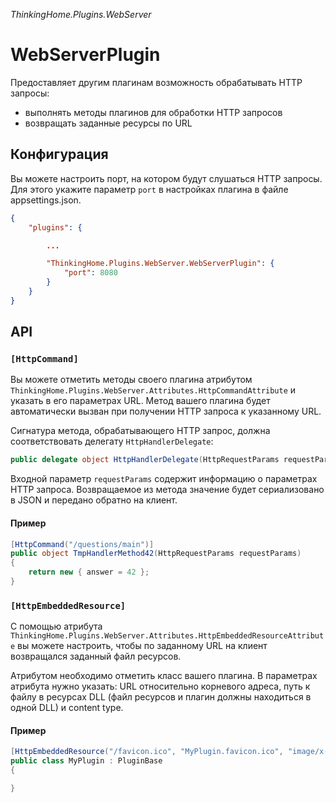 *ThinkingHome.Plugins.WebServer*

# WebServerPlugin

Предоставляет другим плагинам возможность обрабатывать HTTP запросы:

- выполнять методы плагинов для обработки HTTP запросов
- возвращать заданные ресурсы по URL

## Конфигурация

Вы можете настроить порт, на котором будут слушаться HTTP запросы. Для этого укажите параметр `port` в настройках плагина в файле appsettings.json.

```json
{
    "plugins": {

        ...

        "ThinkingHome.Plugins.WebServer.WebServerPlugin": {
            "port": 8080
        }
    }
}
```

## API

### `[HttpCommand]`

Вы можете отметить методы своего плагина атрибутом `ThinkingHome.Plugins.WebServer.Attributes.HttpCommandAttribute` и указать в его параметрах URL. Метод вашего плагина будет автоматически вызван при получении HTTP запроса к указанному URL.

Сигнатура метода, обрабатывающего HTTP запрос, должна соответствовать делегату `HttpHandlerDelegate`:

```csharp
public delegate object HttpHandlerDelegate(HttpRequestParams requestParams);
```

Входной параметр `requestParams` содержит информацию о параметрах HTTP запроса. Возвращаемое из метода значение будет сериализовано в JSON и передано обратно на клиент.

#### Пример

```csharp
[HttpCommand("/questions/main")]
public object TmpHandlerMethod42(HttpRequestParams requestParams)
{
    return new { answer = 42 };
}
```

### `[HttpEmbeddedResource]`

С помощью атрибута `ThinkingHome.Plugins.WebServer.Attributes.HttpEmbeddedResourceAttribute` вы можете настроить, чтобы по заданному URL на клиент возвращался заданный файл ресурсов.

Атрибутом необходимо отметить класс вашего плагина. В параметрах атрибута нужно указать: URL относительно корневого адреса, путь к файлу в ресурсах DLL (файл ресурсов и плагин должны находиться в одной DLL) и content type.

#### Пример

```csharp
[HttpEmbeddedResource("/favicon.ico", "MyPlugin.favicon.ico", "image/x-icon")]
public class MyPlugin : PluginBase
{

}
```
